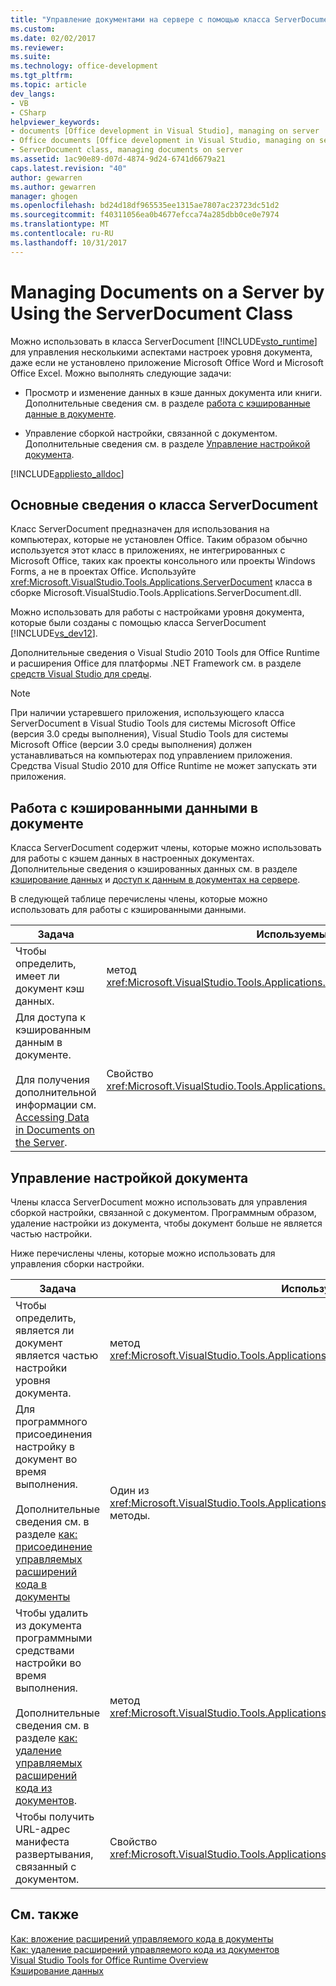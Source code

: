 ```yaml
---
title: "Управление документами на сервере с помощью класса ServerDocument | Документы Microsoft"
ms.custom: 
ms.date: 02/02/2017
ms.reviewer: 
ms.suite: 
ms.technology: office-development
ms.tgt_pltfrm: 
ms.topic: article
dev_langs:
- VB
- CSharp
helpviewer_keywords:
- documents [Office development in Visual Studio], managing on server
- Office documents [Office development in Visual Studio, managing on server
- ServerDocument class, managing documents on server
ms.assetid: 1ac90e89-d07d-4874-9d24-6741d6679a21
caps.latest.revision: "40"
author: gewarren
ms.author: gewarren
manager: ghogen
ms.openlocfilehash: bd24d18df965535ee1315ae7807ac23723dc51d2
ms.sourcegitcommit: f40311056ea0b4677efcca74a285dbb0ce0e7974
ms.translationtype: MT
ms.contentlocale: ru-RU
ms.lasthandoff: 10/31/2017
---
```

# <a name="managing-documents-on-a-server-by-using-the-serverdocument-class"></a>Managing Documents on a Server by Using the ServerDocument Class
  Можно использовать в класса ServerDocument [!INCLUDE[vsto_runtime](../vsto/includes/vsto-runtime-md.md)] для управления несколькими аспектами настроек уровня документа, даже если не установлено приложение Microsoft Office Word и Microsoft Office Excel. Можно выполнять следующие задачи:  
  
-   Просмотр и изменение данных в кэше данных документа или книги. Дополнительные сведения см. в разделе [работа с кэшированные данные в документе](#CachedData).  
  
-   Управление сборкой настройки, связанной с документом. Дополнительные сведения см. в разделе [Управление настройкой документа](#CustomizationInfo).  
  
 [!INCLUDE[appliesto_alldoc](../vsto/includes/appliesto-alldoc-md.md)]  
  
## <a name="understanding-the-serverdocument-class"></a>Основные сведения о класса ServerDocument  
 Класс ServerDocument предназначен для использования на компьютерах, которые не установлен Office. Таким образом обычно используется этот класс в приложениях, не интегрированных с Microsoft Office, таких как проекты консольного или проекты Windows Forms, а не в проектах Office. Используйте <xref:Microsoft.VisualStudio.Tools.Applications.ServerDocument> класса в сборке Microsoft.VisualStudio.Tools.Applications.ServerDocument.dll.  
  
 Можно использовать для работы с настройками уровня документа, которые были созданы с помощью класса ServerDocument [!INCLUDE[vs_dev12](../vsto/includes/vs-dev12-md.md)].  
  
 Дополнительные сведения о Visual Studio 2010 Tools для Office Runtime и расширения Office для платформы .NET Framework см. в разделе [средств Visual Studio для среды](../vsto/visual-studio-tools-for-office-runtime-overview.md).  
  
> [!NOTE]  
>  При наличии устаревшего приложения, использующего класса ServerDocument в Visual Studio Tools для системы Microsoft Office (версия 3.0 среды выполнения), Visual Studio Tools для системы Microsoft Office (версии 3.0 среды выполнения) должен устанавливаться на компьютерах под управлением приложения. Средства Visual Studio 2010 для Office Runtime не может запускать эти приложения.  
  
##  <a name="CachedData"></a>Работа с кэшированными данными в документе  
 Класса ServerDocument содержит члены, которые можно использовать для работы с кэшем данных в настроенных документах. Дополнительные сведения о кэшированных данных см. в разделе [кэширование данных](../vsto/caching-data.md) и [доступ к данным в документах на сервере](../vsto/accessing-data-in-documents-on-the-server.md).  
  
 В следующей таблице перечислены члены, которые можно использовать для работы с кэшированными данными.  
  
|Задача|Используемый член|  
|----------|-------------------|  
|Чтобы определить, имеет ли документ кэш данных.|метод <xref:Microsoft.VisualStudio.Tools.Applications.ServerDocument.IsCacheEnabled%2A>;|  
|Для доступа к кэшированным данным в документе.<br /><br /> Для получения дополнительной информации см. [Accessing Data in Documents on the Server](../vsto/accessing-data-in-documents-on-the-server.md).|Свойство <xref:Microsoft.VisualStudio.Tools.Applications.ServerDocument.CachedData%2A>.|  
  
##  <a name="CustomizationInfo"></a>Управление настройкой документа  
 Члены класса ServerDocument можно использовать для управления сборкой настройки, связанной с документом. Программным образом, удаление настройки из документа, чтобы документ больше не является частью настройки.  
  
 Ниже перечислены члены, которые можно использовать для управления сборки настройки.  
  
|Задача|Используемый член|  
|----------|-------------------|  
|Чтобы определить, является ли документ является частью настройки уровня документа.|метод <xref:Microsoft.VisualStudio.Tools.Applications.ServerDocument.GetCustomizationVersion%2A>;|  
|Для программного присоединения настройку в документ во время выполнения.<br /><br /> Дополнительные сведения см. в разделе [как: присоединение управляемых расширений кода в документы](../vsto/how-to-attach-managed-code-extensions-to-documents.md)|Один из <xref:Microsoft.VisualStudio.Tools.Applications.ServerDocument.AddCustomization%2A> методы.|  
|Чтобы удалить из документа программными средствами настройки во время выполнения.<br /><br /> Дополнительные сведения см. в разделе [как: удаление управляемых расширений кода из документов](../vsto/how-to-remove-managed-code-extensions-from-documents.md).|метод <xref:Microsoft.VisualStudio.Tools.Applications.ServerDocument.RemoveCustomization%2A>;|  
|Чтобы получить URL-адрес манифеста развертывания, связанный с документом.|Свойство <xref:Microsoft.VisualStudio.Tools.Applications.ServerDocument.DeploymentManifestUrl%2A>.|  
  
## <a name="see-also"></a>См. также  
 [Как: вложение расширений управляемого кода в документы](../vsto/how-to-attach-managed-code-extensions-to-documents.md)   
 [Как: удаление расширений управляемого кода из документов](../vsto/how-to-remove-managed-code-extensions-from-documents.md)   
 [Visual Studio Tools for Office Runtime Overview](../vsto/visual-studio-tools-for-office-runtime-overview.md)   
 [Кэширование данных](../vsto/caching-data.md)  
  